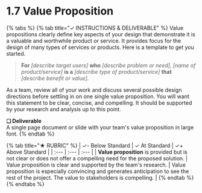 # 1.7 Value Proposition

{% tabs %}
{% tab title="✓  INSTRUCTIONS & DELIVERABLE" %}
Value propositions clearly define key aspects of your design that demonstrate it is a valuable and worthwhile product or service. It provides focus for the design of many types of services or products. Here is a template to get you started.

> **For** _\[describe target users\]_ **who** _\[describe problem or need\], \[name of product/service\]_ **is a** _\[describe type of product/service\]_ **that** _\[describe benefit or value\]._

As a team, review all of your work and discuss several possible design directions before settling in on one single value proposition. You will want this statement to be clear, concise, and compelling. It should be supported by your research and analysis up to this point.

**❏ Deliverable**  
A single page document or slide with your team's value proposition in large font.
{% endtab %}

{% tab title="★  RUBRIC" %}
| ✓-  Below Standard | ✓  At Standard | ✓+  Above Standard |
| :--- | :--- | :--- |
| **Value proposition** is provided but is not clear or does not offer a compelling need for the proposed solution. | Value proposition is clear and supported by the team's research. | Value proposition is especially convincing and generates anticipation to see the rest of the project. The value to stakeholders is compelling. |
{% endtab %}
{% endtabs %}


